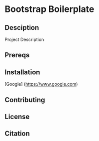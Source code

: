 # Bootstrap Boilerplate

## Desciption
Project Description

## Prereqs

## Installation 
[Google] (https://www.google.com)

## Contributing

## License

## Citation